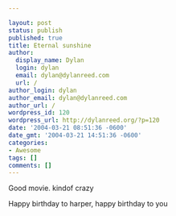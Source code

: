 ```yaml
---

layout: post
status: publish
published: true
title: Eternal sunshine
author:
  display_name: Dylan
  login: dylan
  email: dylan@dylanreed.com
  url: /
author_login: dylan
author_email: dylan@dylanreed.com
author_url: /
wordpress_id: 120
wordpress_url: http://dylanreed.org/?p=120
date: '2004-03-21 08:51:36 -0600'
date_gmt: '2004-03-21 14:51:36 -0600'
categories:
- Awesome
tags: []
comments: []
---
```


   Good movie. kindof crazy

Happy birthday to harper, happy birthday to you
